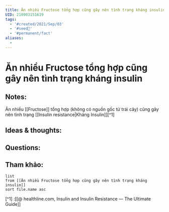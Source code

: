 ```yaml
---
title: Ăn nhiều Fructose tổng hợp cũng gây nên tình trạng kháng insulin
UID: 210903151619
tags:
  - '#created/2021/Sep/03'
  - '#seed🥜'
  - '#permanent/fact'
aliases:
  - 
---
```

# Ăn nhiều Fructose tổng hợp cũng gây nên tình trạng kháng insulin

## Notes:
Ăn nhiều [[Fructose]] tổng hợp (không có nguồn gốc từ trái cây) cũng gây nên tình trạng [[Insulin resistance|Kháng Insulin]][^1] 

## Ideas & thoughts:

## Questions:


## Tham khảo:
```dataview
list
from [[Ăn nhiều Fructose tổng hợp cũng gây nên tình trạng kháng insulin]]
sort file.name asc
```
[^1] :[[@ healthline.com, Insulin and Insulin Resistance — The Ultimate Guide]]